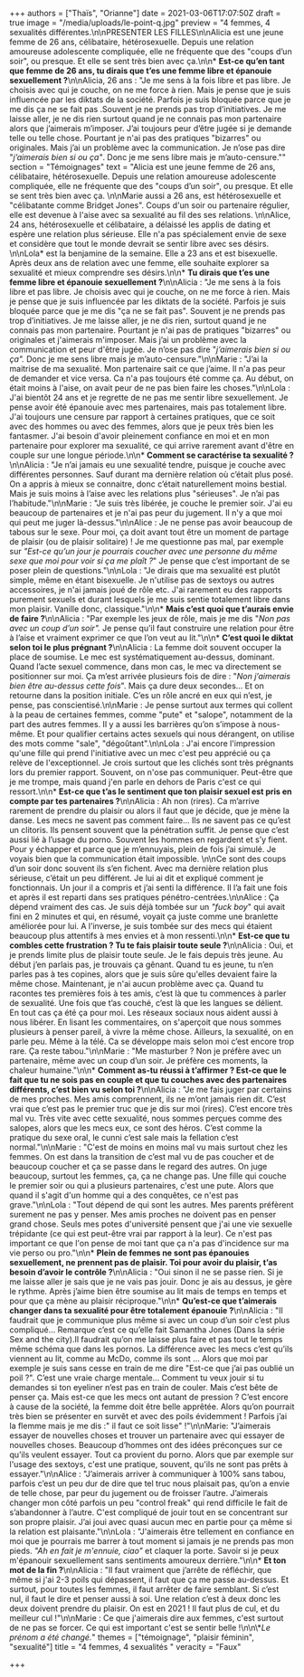 +++
authors = ["Thaïs", "Orianne"]
date = 2021-03-06T17:07:50Z
draft = true
image = "/media/uploads/le-point-q.jpg"
preview = "4 femmes, 4 sexualités différentes.\n\nPRESENTER LES FILLES\n\nAlicia est une jeune femme de 26 ans, célibataire, hétérosexuelle. Depuis une relation amoureuse adolescente compliquée, elle ne fréquente que des \"coups d’un soir\", ou presque. Et elle se sent très bien avec ça.\n\n* **Est-ce qu’en tant que femme de 26 ans, tu dirais que t’es une femme libre et épanouie sexuellement ?**\n\nAlicia, 26 ans : \"Je me sens à la fois libre et pas libre. Je choisis avec qui je couche, on ne me force à rien. Mais je pense que je suis influencée par les diktats de la société. Parfois je suis bloquée parce que je me dis ça ne se fait pas .Souvent je ne prends pas trop d’initiatives. Je me laisse aller, je ne dis rien surtout quand je ne connais pas mon partenaire alors que j’aimerais m’imposer. J’ai toujours peur d’être jugée si je demande telle ou telle chose. Pourtant je n'ai pas des pratiques \"bizarres\" ou originales. Mais j’ai un problème avec la communication. Je n’ose pas dire \"_j’aimerais bien si ou ça\"_. Donc je me sens libre mais je m’auto-censure.\""
section = "Témoignages"
text = "Alicia est une jeune femme de 26 ans, célibataire, hétérosexuelle. Depuis une relation amoureuse adolescente compliquée, elle ne fréquente que des \"coups d’un soir\", ou presque. Et elle se sent très bien avec ça. \n\nMarie aussi a 26 ans, est hétérosexuelle et \"célibatante comme Bridget Jones\". Coups d'un soir ou partenaire régulier, elle est devenue à l'aise avec sa sexualité au fil des ses relations. \n\nAlice, 24 ans,  hétérosexuelle et célibataire, a délaissé les applis de dating et espère une relation plus sérieuse. Elle n'a pas spécialement envie de sexe et considère que tout le monde devrait se sentir libre avec ses désirs.  \n\nLola* est la benjamine de la semaine. Elle a 23 ans et est bisexuelle. Après deux ans de relation avec une femme, elle souhaite explorer sa sexualité et mieux comprendre ses désirs.\n\n* **Tu dirais que t’es une femme libre et épanouie sexuellement ?**\n\nAlicia : \"Je me sens à la fois libre et pas libre. Je choisis avec qui je couche, on ne me force à rien. Mais je pense que je suis influencée par les diktats de la société. Parfois je suis bloquée parce que je me dis \"ça ne se fait pas\". Souvent je ne prends pas trop d’initiatives. Je me laisse aller, je ne dis rien, surtout quand je ne connais pas mon partenaire. Pourtant je n'ai pas de pratiques \"bizarres\" ou originales et j'aimerais m'imposer. Mais j’ai un problème avec la communication et peur d'être jugée. Je n’ose pas dire \"_j’aimerais bien si ou ça\"._ Donc je me sens libre mais je m’auto-censure.\"\n\nMarie : \"J’ai la maitrise de ma sexualité. Mon partenaire sait ce que j’aime. Il n'a pas peur de demander et vice versa. Ca n'a pas toujours été comme ça. Au début, on était moins à l'aise, on avait peur de ne pas bien faire les choses.\"\n\nLola : J'ai bientôt 24 ans et je regrette de ne pas me sentir libre sexuellement. Je pense avoir été épanouie avec mes partenaires, mais pas totalement libre. J'ai toujours une censure par rapport à certaines pratiques, que ce soit avec des hommes ou avec des femmes, alors que je peux très bien les fantasmer. J'ai besoin d'avoir pleinement confiance en moi et en mon partenaire pour explorer ma sexualité, ce qui arrive rarement avant d'être en couple sur une longue période.\n\n* **Comment se caractérise ta sexualité ?**\n\nAlicia : \"Je n’ai jamais eu une sexualité tendre, puisque je couche avec différentes personnes. Sauf durant ma dernière relation où c’était plus posé. On a appris à mieux se connaitre, donc c’était naturellement moins bestial. Mais je suis moins à l’aise avec les relations plus \"sérieuses\". Je n’ai pas l’habitude.\"\n\nMarie : \"Je suis très libérée, je couche le premier soir. J'ai eu beaucoup de partenaires et je n'ai pas peur du jugement. Il n'y a que moi qui peut me juger là-dessus.\"\n\nAlice : Je ne pense pas avoir beaucoup de tabous sur le sexe. Pour moi, ça doit avant tout être un moment de partage de plaisir (ou de plaisir solitaire) ! Je me questionne pas mal, par exemple sur _\"Est-ce qu’un jour je pourrais coucher avec une personne du même sexe que moi pour voir si ça me plaît ?_\" Je pense que c’est important de se poser plein de questions.\"\n\nLola : \"Je dirais que ma sexualité est plutôt simple, même en étant bisexuelle. Je n'utilise pas de sextoys ou autres accessoires, je n'ai jamais joué de rôle etc. J'ai rarement eu des rapports purement sexuels et durant lesquels je me suis sentie totalement libre dans mon plaisir. Vanille donc, classique.\"\n\n* **Mais c’est quoi que t’aurais envie de faire ?**\n\nAlicia : \"Par exemple les jeux de rôle, mais je me dis \"_Non pas avec un coup d’un soir\"._ Je pense qu’il faut construire une relation pour être à l’aise et vraiment exprimer ce que l’on veut au lit.\"\n\n* **C’est quoi le diktat selon toi le plus prégnant ?**\n\nAlicia : La femme doit souvent occuper la place de soumise. Le mec est systématiquement au-dessus, dominant. Quand l’acte sexuel commence, dans mon cas, le mec va directement se positionner sur moi. Ça m’est arrivée plusieurs fois de dire : \"_Non j’aimerais bien être au-dessus cette fois_\". Mais ça dure deux secondes… Et on retourne dans la position initiale. C’es un rôle ancré en eux qui n’est, je pense, pas conscientisé.\n\nMarie : Je pense surtout aux termes qui collent à la peau de certaines femmes, comme \"pute\" et \"salope\", notamment de la part des autres femmes. Il y a aussi les barrières qu’on s’impose à nous-même. Et pour qualifier certains actes sexuels qui nous dérangent, on utilise des mots comme \"sale\", \"dégoûtant\".\n\nLola : J'ai encore l'impression qu'une fille qui prend l'initiative avec un mec c'est peu apprécié ou ça relève de l'exceptionnel. Je crois surtout que les clichés sont très prégnants lors du premier rapport. Souvent, on n'ose pas communiquer. Peut-être que je me trompe, mais quand j'en parle en dehors de Paris c'est ce qui ressort.\n\n* **Est-ce que t’as le sentiment que ton plaisir sexuel est pris en compte par tes partenaires ?**\n\nAlicia : Ah non (rires). Ca m’arrive rarement de prendre du plaisir ou alors il faut que je décide, que je mène la danse. Les mecs ne savent pas comment faire... Ils ne savent pas ce qu’est un clitoris. Ils pensent souvent que la pénétration suffit. Je pense que c’est aussi lié à l’usage du porno. Souvent les hommes en regardent et s’y fient. Pour y échapper et parce que je m’ennuyais, plein de fois j’ai simulé. Je voyais bien que la communication était impossible. \n\nCe sont des coups d’un soir donc souvent ils s’en fichent. Avec ma dernière relation plus sérieuse, c’était un peu différent. Je lui ai dit et expliqué comment je fonctionnais. Un jour il a compris et j’ai senti la différence. Il l’a fait une fois et après il est reparti dans ses pratiques pénétro-centrées.\n\nAlice : Ça dépend vraiment des cas. Je suis déjà tombée sur un _\"fuck boy_\" qui avait fini en 2 minutes et qui, en résumé, voyait ça juste comme une branlette améliorée pour lui. A l’inverse, je suis tombée sur des mecs qui étaient beaucoup plus attentifs à mes envies et à mon ressenti.\n\n* **Est-ce que tu combles cette frustration ? Tu te fais plaisir toute seule ?**\n\nAlicia : Oui, et je prends limite plus de plaisir toute seule. Je le fais depuis très jeune. Au début j’en parlais pas, je trouvais ça gênant. Quand tu es jeune, tu n’en parles pas à tes copines, alors que je suis sûre qu'elles devaient faire la même chose. Maintenant, je n'ai aucun problème avec ça. Quand tu racontes tes premières fois à tes amis, c’est là que tu commences à parler de sexualité. Une fois que t’as couché, c’est là que les langues se délient. En tout cas ça été ça pour moi. Les réseaux sociaux nous aident aussi à nous libérer. En lisant les commentaires, on s'aperçoit que nous sommes plusieurs à penser pareil, à vivre la même chose. Ailleurs, la sexualité, on en parle peu. Même à la télé. Ca se développe mais selon moi c’est encore trop rare. Ça reste tabou.\"\n\nMarie : \"Me masturber ? Non je préfère avec un partenaire, même avec un coup d’un soir. Je préfère ces moments, la chaleur humaine.\"\n\n* **Comment as-tu réussi à t’affirmer ? Est-ce que le fait que tu ne sois pas en couple et que tu couches avec des partenaires différents, c’est bien vu selon toi ?**\n\nAlicia : \"Je me fais juger par certains de mes proches. Mes amis comprennent, ils ne m’ont jamais rien dit. C’est vrai que c’est pas le premier truc que je dis sur moi (rires). C’est encore très mal vu. Très vite avec cette sexualité, nous sommes perçues comme des salopes, alors que les mecs eux, ce sont des héros. C’est comme la pratique du sexe oral, le cunni c’est sale mais la fellation c’est normal.\"\n\nMarie : \"C'est de moins en moins mal vu mais surtout chez les femmes. On est dans la transition de c’est mal vu de pas coucher et de beaucoup coucher et ça se passe dans le regard des autres. On juge beaucoup, surtout les femmes, ça, ça ne change pas. Une fille qui couche le premier soir ou qui a plusieurs partenaires, c'est une pute. Alors que quand il s'agit d'un homme qui a des conquêtes, ce n'est pas grave.\"\n\nLola : \"Tout dépend de qui sont les autres. Mes parents préfèrent surement ne pas y penser. Mes amis proches ne doivent pas en penser grand chose. Seuls mes potes d'université pensent que j'ai une vie sexuelle trépidante (ce qui est peut-être vrai par rapport à la leur). Ce n'est pas important ce que l'on pense de moi tant que ça n'a pas d'incidence sur ma vie perso ou pro.\"\n\n* **Plein de femmes ne sont pas épanouies sexuellement, ne prennent pas de plaisir. Toi pour avoir du plaisir, t’as besoin d’avoir le contrôle ?**\n\nAlicia : \"Oui sinon il ne se passe rien. Si je me laisse aller je sais que je ne vais pas jouir. Donc je ais au dessus, je gère le rythme. Après j’aime bien être soumise au lit mais de temps en temps et pour que ça mène au plaisir réciproque.\"\n\n* **Qu’est-ce que t’aimerais changer dans ta sexualité pour être totalement épanouie ?**\n\nAlicia : \"Il faudrait que je communique plus même si avec un coup d’un soir c’est plus compliqué… Remarque c’est ce qu’elle fait Samantha Jones (Dans la série Sex and the city).Il faudrait qu’on me laisse plus faire et pas tout le temps même schéma que dans les pornos. La différence avec les mecs c’est qu’ils viennent au lit, comme au McDo, comme ils sont … Alors que moi par exemple je suis sans cesse en train de me dire \"Est-ce que j’ai pas oublié un poil ?\". C’est une vraie charge mentale… Comment tu veux jouir si tu demandes si ton eyeliner n’est pas en train de couler. Mais c’est bête de penser ça. Mais est-ce que les mecs ont autant de pression ? C’est encore à cause de la société, la femme doit être belle apprêtée. Alors qu’on pourrait très bien se présenter en survêt et avec des poils évidemment ! Parfois j’ai la flemme mais je me dis :\" il faut ce soit lisse\" !\"\n\nMarie: \"J’aimerais essayer de nouvelles choses et trouver un partenaire avec qui essayer de nouvelles choses. Beaucoup d’hommes ont des idées préconçues sur ce qu’ils veulent essayer. Tout ca provient du porno. Alors que par exemple sur l'usage des sextoys, c'est une pratique, souvent, qu'ils ne sont pas prêts à essayer.\"\n\nAlice : \"J’aimerais arriver à communiquer à 100% sans tabou, parfois c’est un peu dur de dire que tel truc nous plaisait pas, qu’on a envie de telle chose, par peur du jugement ou de froisser l’autre. J’aimerais changer mon côté parfois un peu \"control freak\" qui rend difficile le fait de s’abandonner à l’autre.  C'est compliqué de jouir tout en se concentrant  sur son propre plaisir. J’ai joui avec quasi aucun mec en partie pour ça même si la relation est plaisante.\"\n\nLola : \"J'aimerais être tellement en confiance en moi que je pourrais me barrer à tout moment si jamais je ne prends pas mon pieds. _\"Ah en fait je m'ennuie, ciao\"_ et claquer la porte. Savoir si je peux m'épanouir sexuellement sans sentiments amoureux derrière.\"\n\n* **Et ton mot de la fin ?**\n\nAlicia : \"Il faut vraiment que j’arrête de réfléchir, que même si j'ai 2-3 poils qui dépassent, il faut que ça me passe au-dessus. Et surtout, pour toutes les femmes, il faut arrêter de faire semblant. Si c’est nul, il faut le dire et penser aussi à soi. Une relation c’est à deux donc les deux doivent prendre du plaisir. On est en 2021 ! Il faut plus de cul, et du meilleur cul !\"\n\nMarie : Ce que j'aimerais dire aux femmes, c'est surtout de ne pas se forcer. Ce qui est important c'est se sentir belle !\n\n\\*_Le prénom a été changé._"
themes = ["témoignage", "plaisir féminin", "sexualité"]
title = "4 femmes, 4 sexualités "
veracity = "Faux"

+++
